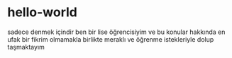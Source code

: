 # hello-world
sadece denmek içindir
ben bir lise öğrencisiyim ve bu konular hakkında en ufak bir fikrim olmamakla birlikte meraklı ve öğrenme istekleriyle dolup taşmaktayım
